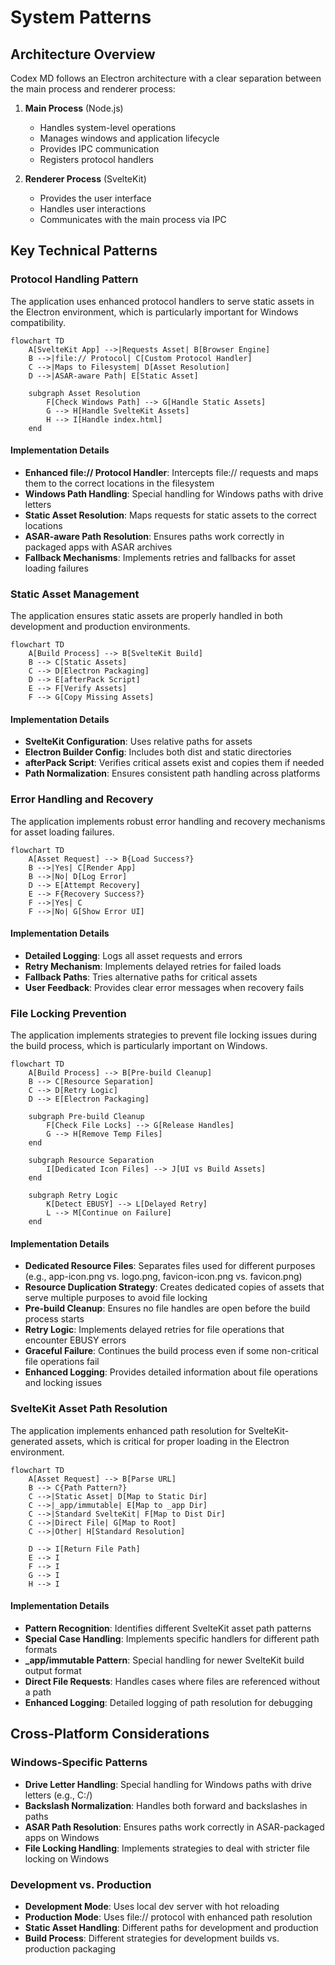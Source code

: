 # System Patterns

## Architecture Overview
Codex MD follows an Electron architecture with a clear separation between the main process and renderer process:

1. **Main Process** (Node.js)
   - Handles system-level operations
   - Manages windows and application lifecycle
   - Provides IPC communication
   - Registers protocol handlers

2. **Renderer Process** (SvelteKit)
   - Provides the user interface
   - Handles user interactions
   - Communicates with the main process via IPC

## Key Technical Patterns

### Protocol Handling Pattern
The application uses enhanced protocol handlers to serve static assets in the Electron environment, which is particularly important for Windows compatibility.

```mermaid
flowchart TD
    A[SvelteKit App] -->|Requests Asset| B[Browser Engine]
    B -->|file:// Protocol| C[Custom Protocol Handler]
    C -->|Maps to Filesystem| D[Asset Resolution]
    D -->|ASAR-aware Path| E[Static Asset]
    
    subgraph Asset Resolution
        F[Check Windows Path] --> G[Handle Static Assets]
        G --> H[Handle SvelteKit Assets]
        H --> I[Handle index.html]
    end
```

#### Implementation Details
- **Enhanced file:// Protocol Handler**: Intercepts file:// requests and maps them to the correct locations in the filesystem
- **Windows Path Handling**: Special handling for Windows paths with drive letters
- **Static Asset Resolution**: Maps requests for static assets to the correct locations
- **ASAR-aware Path Resolution**: Ensures paths work correctly in packaged apps with ASAR archives
- **Fallback Mechanisms**: Implements retries and fallbacks for asset loading failures

### Static Asset Management
The application ensures static assets are properly handled in both development and production environments.

```mermaid
flowchart TD
    A[Build Process] --> B[SvelteKit Build]
    B --> C[Static Assets]
    C --> D[Electron Packaging]
    D --> E[afterPack Script]
    E --> F[Verify Assets]
    F --> G[Copy Missing Assets]
```

#### Implementation Details
- **SvelteKit Configuration**: Uses relative paths for assets
- **Electron Builder Config**: Includes both dist and static directories
- **afterPack Script**: Verifies critical assets exist and copies them if needed
- **Path Normalization**: Ensures consistent path handling across platforms

### Error Handling and Recovery
The application implements robust error handling and recovery mechanisms for asset loading failures.

```mermaid
flowchart TD
    A[Asset Request] --> B{Load Success?}
    B -->|Yes| C[Render App]
    B -->|No| D[Log Error]
    D --> E[Attempt Recovery]
    E --> F{Recovery Success?}
    F -->|Yes| C
    F -->|No| G[Show Error UI]
```

#### Implementation Details
- **Detailed Logging**: Logs all asset requests and errors
- **Retry Mechanism**: Implements delayed retries for failed loads
- **Fallback Paths**: Tries alternative paths for critical assets
- **User Feedback**: Provides clear error messages when recovery fails

### File Locking Prevention
The application implements strategies to prevent file locking issues during the build process, which is particularly important on Windows.

```mermaid
flowchart TD
    A[Build Process] --> B[Pre-build Cleanup]
    B --> C[Resource Separation]
    C --> D[Retry Logic]
    D --> E[Electron Packaging]
    
    subgraph Pre-build Cleanup
        F[Check File Locks] --> G[Release Handles]
        G --> H[Remove Temp Files]
    end
    
    subgraph Resource Separation
        I[Dedicated Icon Files] --> J[UI vs Build Assets]
    end
    
    subgraph Retry Logic
        K[Detect EBUSY] --> L[Delayed Retry]
        L --> M[Continue on Failure]
    end
```

#### Implementation Details
- **Dedicated Resource Files**: Separates files used for different purposes (e.g., app-icon.png vs. logo.png, favicon-icon.png vs. favicon.png)
- **Resource Duplication Strategy**: Creates dedicated copies of assets that serve multiple purposes to avoid file locking
- **Pre-build Cleanup**: Ensures no file handles are open before the build process starts
- **Retry Logic**: Implements delayed retries for file operations that encounter EBUSY errors
- **Graceful Failure**: Continues the build process even if some non-critical file operations fail
- **Enhanced Logging**: Provides detailed information about file operations and locking issues

### SvelteKit Asset Path Resolution
The application implements enhanced path resolution for SvelteKit-generated assets, which is critical for proper loading in the Electron environment.

```mermaid
flowchart TD
    A[Asset Request] --> B[Parse URL]
    B --> C{Path Pattern?}
    C -->|Static Asset| D[Map to Static Dir]
    C -->|_app/immutable| E[Map to _app Dir]
    C -->|Standard SvelteKit| F[Map to Dist Dir]
    C -->|Direct File| G[Map to Root]
    C -->|Other| H[Standard Resolution]
    
    D --> I[Return File Path]
    E --> I
    F --> I
    G --> I
    H --> I
```

#### Implementation Details
- **Pattern Recognition**: Identifies different SvelteKit asset path patterns
- **Special Case Handling**: Implements specific handlers for different path formats
- **_app/immutable Pattern**: Special handling for newer SvelteKit build output format
- **Direct File Requests**: Handles cases where files are referenced without a path
- **Enhanced Logging**: Detailed logging of path resolution for debugging

## Cross-Platform Considerations

### Windows-Specific Patterns
- **Drive Letter Handling**: Special handling for Windows paths with drive letters (e.g., C:/)
- **Backslash Normalization**: Handles both forward and backslashes in paths
- **ASAR Path Resolution**: Ensures paths work correctly in ASAR-packaged apps on Windows
- **File Locking Handling**: Implements strategies to deal with stricter file locking on Windows

### Development vs. Production
- **Development Mode**: Uses local dev server with hot reloading
- **Production Mode**: Uses file:// protocol with enhanced path resolution
- **Static Asset Handling**: Different paths for development and production
- **Build Process**: Different strategies for development builds vs. production packaging
